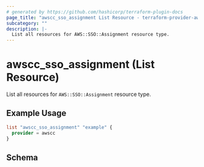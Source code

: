 ```yaml
---
# generated by https://github.com/hashicorp/terraform-plugin-docs
page_title: "awscc_sso_assignment List Resource - terraform-provider-awscc"
subcategory: ""
description: |-
  List all resources for AWS::SSO::Assignment resource type.
---
```


# awscc_sso_assignment (List Resource)

List all resources for `AWS::SSO::Assignment` resource type.

## Example Usage

```terraform
list "awscc_sso_assignment" "example" {
  provider = awscc
}
```

<!-- schema generated by tfplugindocs -->
## Schema
